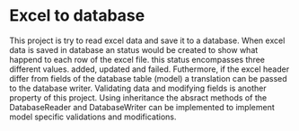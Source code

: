 # Excel to database
This project is try to read excel data and save it to a database. When excel data is saved in database an status would be created to show what happend to each row of the excel file. this status encompasses three different values. added, updated and failed.
Futhermore, if the excel header differ from fields of the database table (model) a translation can be passed to the database writer.
Validating data and modifying fields is another property of this project. Using inheritance the absract methods of the DatabaseReader and DatabaseWriter can be implemented to implement model specific validations and modifications. 
